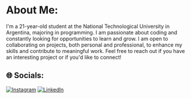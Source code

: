 # About Me:
I'm a 21-year-old student at the National Technological University in Argentina, majoring in programming. I am passionate about coding and constantly looking for opportunities to learn and grow. I am open to collaborating on projects, both personal and professional, to enhance my skills and contribute to meaningful work. Feel free to reach out if you have an interesting project or if you'd like to connect!


## 🌐 Socials:
[![Instagram](https://img.shields.io/badge/Instagram-%23E4405F.svg?logo=Instagram&logoColor=white)](https://instagram.com/instagram.com/joatoranzo_) [![LinkedIn](https://img.shields.io/badge/LinkedIn-%230077B5.svg?logo=linkedin&logoColor=white)](https://linkedin.com/in/https://www.linkedin.com/in/joaquin-toranzo/) 

